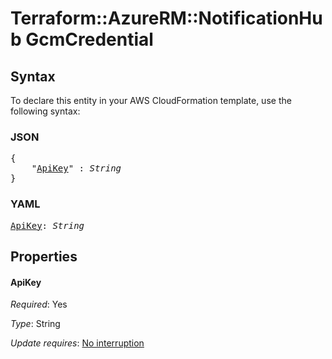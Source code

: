 # Terraform::AzureRM::NotificationHub GcmCredential

## Syntax

To declare this entity in your AWS CloudFormation template, use the following syntax:

### JSON

<pre>
{
    "<a href="#apikey" title="ApiKey">ApiKey</a>" : <i>String</i>
}
</pre>

### YAML

<pre>
<a href="#apikey" title="ApiKey">ApiKey</a>: <i>String</i>
</pre>

## Properties

#### ApiKey

_Required_: Yes

_Type_: String

_Update requires_: [No interruption](https://docs.aws.amazon.com/AWSCloudFormation/latest/UserGuide/using-cfn-updating-stacks-update-behaviors.html#update-no-interrupt)

